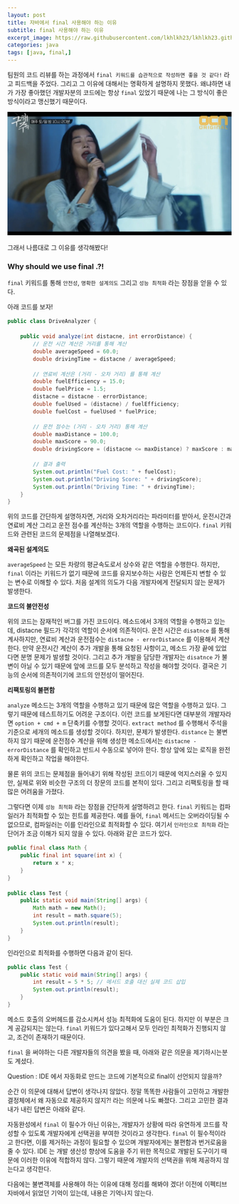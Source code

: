 ```yaml
---
layout: post
title: 자바에서 final 사용해야 하는 이유
subtitle: final 사용해야 하는 이유
excerpt_image: https://raw.githubusercontent.com/lkhlkh23/lkhlkh23.github.io/master/images/2024-07-21/banner.png
categories: java
tags: [java, final,]
---
```


팀원의 코드 리뷰를 하는 과정에서 `final 키워드를 습관적으로 작성하면 좋을 것 같다!` 라고 피드백을 주었다. 그리고 그 이유에 대해서는 명확하게 설명하지 못했다. 왜냐하면 내가 가장 좋아했던 개발자분의 코드에는 항상 `final` 있었기 때문에 나는 그 방식이 좋은 방식이라고 맹신했기 때문이다.

![0.png](https://raw.githubusercontent.com/lkhlkh23/lkhlkh23.github.io/master/images/2024-07-21/0.png)

그래서 나름대로 그 이유를 생각해봤다!

### Why should we use final .?!

`final` 키워드를 통해 `안전성`, `명확한 설계의도` 그리고 `성능 최적화` 라는 장점을 얻을 수 있다.

아래 코드를 보자!

```java
public class DriveAnalyzer {

	public void analyze(int distacne, int errorDistance) {
		// 운전 시간 계산은 거리를 통해 계산
		double averageSpeed = 60.0; 
		double drivingTime = distacne / averageSpeed;

		// 연료비 계산은 (거리 - 오차 거리) 를 통해 계산
		double fuelEfficiency = 15.0; 
		double fuelPrice = 1.5; 
		distacne = distacne - errorDistance;
		double fuelUsed = (distacne) / fuelEfficiency;
		double fuelCost = fuelUsed * fuelPrice;

		// 운전 점수는 (거리 - 오차 거리) 통해 계산
		double maxDistance = 100.0;
		double maxScore = 90.0;
		double drivingScore = (distacne <= maxDistance) ? maxScore : maxScore * (maxDistance / distacne);

		// 결과 출력
		System.out.println("Fuel Cost: " + fuelCost);
		System.out.println("Driving Score: " + drivingScore);
		System.out.println("Driving Time: " + drivingTime);
	}
}

```

위의 코드를 간단하게 설명하자면, 거리와 오차거리라는 파라미터를 받아서, 운전시간과 연료비 계산 그리고 운전 점수를 계산하는 3개의 역할을 수행하는 코드이다. `final` 키워드와 관련된 코드의 문제점을 나열해보겠다.

**왜곡된 설계의도**

`averageSpeed` 는 모든 차량의 평균속도로서 상수와 같은 역할을 수행한다. 하지만, `final` 이라는 키워드가 없기 때문에 코드를 유지보수하는 사람은 언제든지 변할 수 있는 변수로 이해할 수 있다. 처음 설계의 의도가 다음 개발자에게 전달되지 않는 문제가 발생한다.

**코드의 불안전성**

위의 코드는 잠재적인 버그를 가진 코드이다. 메소드에서 3개의 역할을 수행하고 있는데, distacne 필드가 각각의 역할이 순서에 의존적이다. 운전 시간은 `disatnce` 를 통해 계사하지만, 연료비 계산과 운전점수는 `distacne - errorDistance` 를 이용해서 계산한다. 만약 운전시간 계산이 추가 개발을 통해 요청된 사항이고, 메소드 가장 끝에 있었다면 분명 문제가 발생할 것이다. 그리고 추가 개발을 담당한 개발자는 `disatnce` 가 불변이 아닐 수 있기 때문에 앞에 코드를 모두 분석하고 작성을 해야할 것이다. 결국은 기능의 순서에 의존적이기에 코드의 안전성이 떨어진다.

**리팩토링의 불편함**

`analyze` 메소드는 3개의 역할을 수행하고 있기 때문에 많은 역할을 수행하고 있다. 그렇기 때문에 테스트하기도 어려운 구조이다. 이런 코드를 보게된다면 대부분의 개발자라면 `option + cmd + m` 단축키를 수행할 것이다.  `extract method` 를 수행해서 주석을 기준으로 세개의 메소드를 생성할 것이다. 하지만, 문제가 발생한다. `distance` 는 불변하지 않기 때문에 운전점수 계산을 위해 생성한 메소드에서는 `distacne - errorDistance` 를 확인하고 반드시 수동으로 넣어야 한다. 항상 앞에 있는 로직을 완전하게 확인하고 작업을 해야한다.

물론 위의 코드는 문제점을 들어내기 위해 작성된 코드이기 때문에 억지스러울 수 있지만, 실제로 위와 비슷한 구조의 더 장문의 코드를 본적이 있다. 그리고 리팩토링을 할 때 많은 어려움을 가졌다.

그렇다면 이제 `성능 최적화` 라는 장점을 간단하게 설명하려고 한다. `final` 키워드는 컴파일러가 최적화할 수 있는 힌트를 제공한다. 예를 들어, `final` 메서드는 오버라이딩될 수 없으므로, 컴파일러는 이를 인라인으로 최적화할 수 있다. 여기서 `인라인으로 최적화` 라는 단어가 조금 이해가 되지 않을 수 있다. 아래와 같은 코드가 있다.

```java
public final class Math {
    public final int square(int x) {
        return x * x;
    }
}

public class Test {
    public static void main(String[] args) {
        Math math = new Math();
        int result = math.square(5); 
        System.out.println(result);
    }
}

```

인라인으로 최적화를 수행하면 다음과 같이 된다.

```java
public class Test {
    public static void main(String[] args) {
        int result = 5 * 5; // 메서드 호출 대신 실제 코드 삽입
        System.out.println(result);
    }
}

```

메소드 호출의 오버헤드를 감소시켜서 성능 최적화에 도움이 된다. 하지만 이 부분은 크게 공감되지는 않는다. `final` 키워드가 있다고해서 모두 인라인 최적화가 진행되지 않고, 조건이 존재하기 때문이다.

`final` 을 써야하는 다른 개발자들의 의견을 봤을 때, 아래와 같은 의문을 제기하시는분도 계셨다.

Question : IDE 에서 자동화로 만드는 코드에 기본적으로 final이 선언되지 않을까?

순간 이 의문에 대해서 답변이 생각나지 않았다. 정말 똑똑한 사람들이 고민하고 개발한 결정체에서 왜 자동으로 제공하지 않지?! 라는 의문에 나도 빠졌다. 그리고 고민한 결과 내가 내린 답변은 아래와 같다.

자동완성에서 `final` 이 필수가 아닌 이유는, 개발자가 상황에 따라 유연하게 코드를 작성할 수 있도록 개발자에게 선택권을 부여한 것이라고 생각한다. `final` 이 필수적이라고 한다면, 이를 제거하는 과정이 필요할 수 있으며 개발자에게는 불편함과 번거로움을 줄 수 있다. IDE 는 개발 생산성 향상에 도움을 주기 위한 목적으로 개발된 도구이기 때문에 이러한 이유에 적합하지 않다. 그렇기 때문에 개발자의 선택권을 위해 제공하지 않는다고 생각한다.

다음에는 불변객체를 사용해야 하는 이유에 대해 정리를 해봐야 겠다! 이전에 이펙티브 자바에서 읽었던 기억이 있는데, 내용은 기억나지 않는다.
